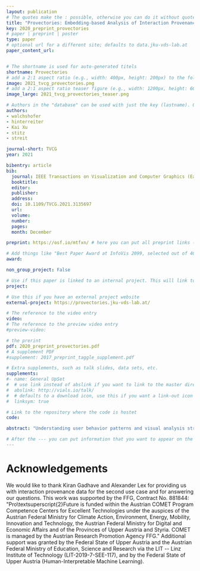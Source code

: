 ```yaml
---
layout: publication
# The quotes make the : possible, otherwise you can do it without quotes
title: "Provectories: Embedding-based Analysis of Interaction Provenance Data"
key: 2020_preprint_provectories
# paper | preprint | poster
type: paper
# optional url for a different site; defaults to data.jku-vds-lab.at
paper_content_url: 


# The shortname is used for auto-generated titels
shortname: Provectories
# add a 2:1 aspect ratio (e.g., width: 400px, height: 200px) to the folder /assets/images/papers/
image: 2021_tvcg_provectories.png
# add a 2:1 aspect ratio teaser figure (e.g., width: 1200px, height: 600px) to the folder /assets/images/papers/
image_large: 2021_tvcg_provectories_teaser.png

# Authors in the "database" can be used with just the key (lastname). Others can be written properly.
authors:
- walchshofer
- hinterreiter
- Kai Xu
- stitz
- streit 

journal-short: TVCG
year: 2021

bibentry: article
bib:
  journal: IEEE Transactions on Visualization and Computer Graphics (Early Access)
  booktitle: 
  editor: 
  publisher: 
  address: 
  doi: 10.1109/TVCG.2021.3135697
  url:
  volume: 
  number: 
  pages: 
  month: December

preprint: https://osf.io/mtfxn/ # here you can put all preprint links (arxiv.org, osf.io,...)

# Add things like "Best Paper Award at InfoVis 2099, selected out of 4000 submissions"
award:

non_group_project: False

# Use if this paper is linked to an internal project. This will link to the project site
project: 

# Use this if you have an external project website
external-project: https://provectories.jku-vds-lab.at/

# The reference to the video entry
video: 
# The reference to the preview video entry
#preview-video:

# the prerint
pdf: 2020_preprint_provectories.pdf
# A supplement PDF
#supplement: 2017_preprint_taggle_supplement.pdf

# Extra supplements, such as talk slides, data sets, etc.
supplements:
#- name: General UpSet
#  # use link instead of abslink if you want to link to the master directory
#  abslink: http://vials.io/talk/
#  # defaults to a download icon, use this if you want a link-out icon
#  linksym: true

# Link to the repository where the code is hostet
code: 

abstract: "Understanding user behavior patterns and visual analysis strategies is a long-standing challenge. Existing approaches rely largely on time-consuming manual processes such as interviews and the analysis of observational data. While it is technically possible to capture a history of user interactions and application states, it remains difficult to extract and describe analysis strategies based on interaction provenance. In this paper, we propose a novel visual approach to the meta-analysis of interaction provenance. We capture single and multiple user sessions as graphs of high-dimensional application states. Our meta-analysis is based on two different types of two-dimensional embeddings of these high-dimensional states: layouts based on (i) topology and (ii) attribute similarity. We applied these visualization approaches to synthetic and real user provenance data captured in two user studies. From our visualizations, we were able to extract patterns for data types and analytical reasoning strategies."

# After the --- you can put information that you want to appear on the website using markdown formatting or HTML. A good example are acknowledgements, extra references, an erratum, etc.
---
```



# Acknowledgements

We would like to thank Kiran Gadhave and Alexander Lex for providing us with interaction provenance data for the second use case and for answering our questions. This work was supported by the FFG, Contract No. 881844: "Pro\textsuperscript{2}Future is funded within the Austrian COMET Program Competence Centers for Excellent Technologies under the auspices of the Austrian Federal Ministry for Climate Action, Environment, Energy, Mobility, Innovation and Technology, the Austrian Federal Ministry for Digital and Economic Affairs and of the Provinces of Upper Austria and Styria. COMET is managed by the Austrian Research Promotion Agency FFG." Additional support was granted by the Federal State of Upper Austria and the Austrian Federal Ministry of Education, Science and Research via the LIT -- Linz Institute of Technology (LIT-2019-7-SEE-117), and by the Federal State of Upper Austria (Human-Interpretable Machine Learning).